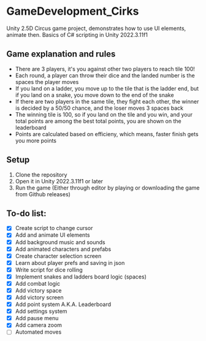 # GameDevelopment_Cirks
Unity 2.5D Circus game project, demonstrates how to use UI elements, animate then. Basics of C# scripting in Unity 2022.3.11f1

## Game explanation and rules
- There are 3 players, it's you against other two players to reach tile 100!
- Each round, a player can throw their dice and the landed number is the spaces the player moves
- If you land on a ladder, you move up to the tile that is the ladder end, but if you land on a snake, you move down to the end of the snake
- If there are two players in the same tile, they fight each other, the winner is decided by a 50/50 chance, and the loser moves 3 spaces back
- The winning tile is 100, so if you land on the tile and you win, and your total points are among the best total points, you are shown on the leaderboard
- Points are calculated based on efficieny, which means, faster finish gets you more points

## Setup 
1. Clone the repository
2. Open it in Unity 2022.3.11f1 or later
3. Run the game (Either through editor by playing or downloading the game from Github releases)
 
## To-do list:
- [x] Create script to change cursor
- [x] Add and animate UI elements
- [x] Add background music and sounds
- [x] Add animated characters and prefabs
- [x] Create character selection screen
- [x] Learn about player prefs and saving in json
- [x] Write script for dice rolling
- [x] Implement snakes and ladders board logic (spaces)
- [x] Add combat logic
- [x] Add victory space
- [x] Add victory screen
- [x] Add point system A.K.A. Leaderboard
- [x] Add settings system
- [x] Add pause menu
- [x] Add camera zoom
- [ ] Automated moves
